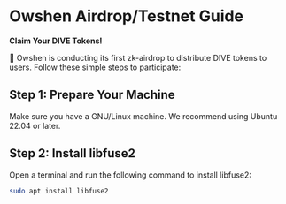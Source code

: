 # Owshen Airdrop/Testnet Guide

**Claim Your DIVE Tokens!**

🚀 Owshen is conducting its first zk-airdrop to distribute DIVE tokens to users. Follow these simple steps to participate:

## Step 1: Prepare Your Machine

Make sure you have a GNU/Linux machine. We recommend using Ubuntu 22.04 or later.

## Step 2: Install libfuse2

Open a terminal and run the following command to install libfuse2:

```bash
sudo apt install libfuse2
